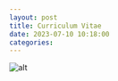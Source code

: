 ```yaml
---
layout: post
title: Curriculum Vitae
date: 2023-07-10 10:18:00
categories: 
---
```




![alt]([https://picsum.photos/800/300](https://github.com/bltinoco/bltinoco.github.io/blob/main/Images/Page_Under_Construction.png)https://github.com/bltinoco/bltinoco.github.io/blob/main/Images/Page_Under_Construction.png)

